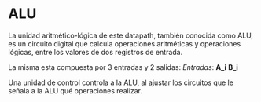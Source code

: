 # ALU

La unidad aritmético-lógica de este datapath, también conocida como ALU, es un circuito digital que calcula operaciones aritméticas y operaciones lógicas, entre los valores de dos registros de entrada.

La misma esta compuesta por 3 entradas y 2 salidas:
  *Entradas*: __A_i__ __B_i__ 
            

Una unidad de control controla a la ALU, al ajustar los circuitos que le señala a la ALU qué operaciones realizar.
